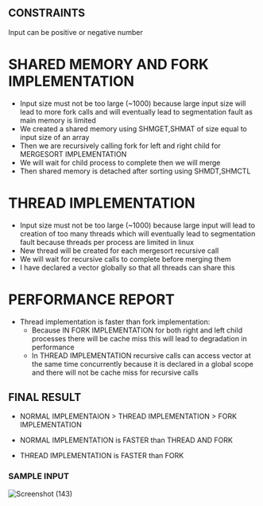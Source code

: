 ## CONSTRAINTS
Input can be positive or negative number

# SHARED MEMORY AND FORK IMPLEMENTATION
- Input size must not be too large (~1000) because large input size will lead to more fork calls and will  eventually lead to segmentation fault as main memory is limited
- We created a shared memory using SHMGET,SHMAT of size equal to input size of an array
- Then we are recursively calling fork for left and right child for MERGESORT IMPLEMENTATION
- We will wait for child process to complete then we will merge
- Then shared memory is detached after sorting using SHMDT,SHMCTL 


# THREAD IMPLEMENTATION
- Input size must not be too large (~1000) because large input will lead to creation of too many threads which will eventually lead to segmentation fault because threads per process are limited in linux
- New thread will be created for each mergesort recursive call 
- We will wait for recursive calls to complete before merging them
- I have declared a vector globally so that all threads can share this


# PERFORMANCE REPORT
- Thread implementation is faster than fork implementation:
    - Because IN FORK IMPLEMENTATION for both right and left child processes there will be cache miss 
     this will lead to degradation in performance 
    - In THREAD IMPLEMENTATION recursive calls can access vector at the same time concurrently because it is declared in a global scope and there will not be cache miss      for recursive calls

## FINAL RESULT
- NORMAL IMPLEMENTAION > THREAD IMPLEMENTATION > FORK IMPLEMENTATION

- NORMAL IMPLEMENTATION is FASTER than THREAD AND FORK 
- THREAD IMPLEMENTATION is FASTER than FORK

### SAMPLE INPUT
![Screenshot (143)](https://user-images.githubusercontent.com/110759150/204229346-dd7a89d1-1e8f-45e0-8c0f-4742fca17d5b.png)
